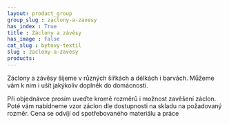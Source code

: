 ```yaml
---
layout: product_group
group_slug : zaclony-a-zavesy
has_index : True
title : Záclony a závěsy
has_image : False
cat_slug : bytovy-textil
slug : zaclony-a-zavesy
products:
---
```


Záclony a závěsy šijeme v různých šířkách a délkách i barvách. Můžeme vám k nim i ušít jakýkoliv doplněk do domácnosti.

Při objednávce prosím uveďte kromě rozměrů i možnost zavěšení záclon.
Poté vám nabídneme vzor záclon dle dostupnosti na skladu na požadovaný rozměr.
Cena se odvíjí od spotřebovaného materiálu a práce
